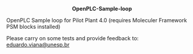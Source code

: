 <p align="center">
   <b>
   OpenPLC-Sample-loop
   </b>
</p>

OpenPLC Sample loop for Pilot Plant 4.0 (requires Moleculer Framework PSM blocks installed)   

Please carry on some tests and provide feedback to: eduardo.viana@unesp.br  

